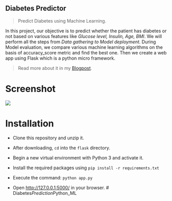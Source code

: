 
## Diabetes Predictor
> Predict Diabetes using Machine Learning.

In this project, our objective is to predict whether the patient has diabetes or not based on various features like *Glucose level, Insulin, Age, BMI*. We will perform all the steps from *Data gathering to Model deployment.* During Model evaluation, we compare various machine learning algorithms on the basis of accuracy_score metric and find the best one. Then we create a web app using Flask which is a python micro framework.


> Read more about it in my [Blogpost](https://medium.com/@adityamankar09/building-a-diabetes-predictor-4702b99bc7e4).

# **Screenshot**

![](screenshot.jpg)

# Installation

- Clone this repository and unzip it.

- After downloading, `cd` into the `flask` directory.

- Begin a new virtual environment with Python 3 and activate it.

- Install the required packages using 
   `pip install -r requirements.txt`

- Execute the command:
   `python app.py`

- Open http://127.0.0.1:5000/ in your browser.
#   D i a b e t e s _ P r e d i c t i o n _ P y t h o n _ M L  
 